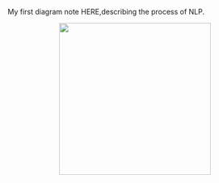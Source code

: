 My first diagram note HERE,describing the process of NLP.<br/>
<div align=center><img width="300" height="300" src="https://raw.githubusercontent.com/lakerschampions/Road-of-NLP/master/Images/NLP%20Level.jpg"/><div/>
